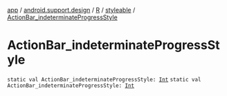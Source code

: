 [app](../../../index.md) / [android.support.design](../../index.md) / [R](../index.md) / [styleable](index.md) / [ActionBar_indeterminateProgressStyle](./-action-bar_indeterminate-progress-style.md)

# ActionBar_indeterminateProgressStyle

`static val ActionBar_indeterminateProgressStyle: `[`Int`](https://kotlinlang.org/api/latest/jvm/stdlib/kotlin/-int/index.html)
`static val ActionBar_indeterminateProgressStyle: `[`Int`](https://kotlinlang.org/api/latest/jvm/stdlib/kotlin/-int/index.html)